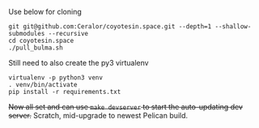 Use below for cloning

```
git git@github.com:Ceralor/coyotesin.space.git --depth=1 --shallow-submodules --recursive
cd coyotesin.space
./pull_bulma.sh
```

Still need to also create the py3 virtualenv

```
virtualenv -p python3 venv
. venv/bin/activate
pip install -r requirements.txt
```

~~Now all set and can use `make devserver` to start the auto-updating dev server.~~ Scratch, mid-upgrade to newest Pelican build.
